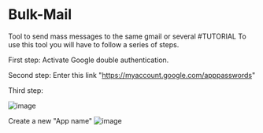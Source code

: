 # Bulk-Mail
Tool to send mass messages to the same gmail or several
#TUTORIAL
To use this tool you will have to follow a series of steps.

First step:
Activate Google double authentication.

Second step:
Enter this link "https://myaccount.google.com/apppasswords"

Third step:


![image](https://github.com/Abelatoxz/Bulk-Mail/assets/92982490/79f21e9d-4fc1-46b5-a9c6-54312d797ce0)

Create a new "App name"
![image](https://github.com/Abelatoxz/Bulk-Mail/assets/92982490/dca749e4-4024-4132-b43e-37f3c99b1269)

